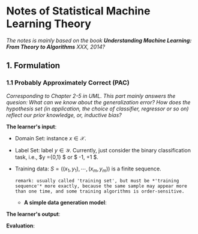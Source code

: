 # Notes of Statistical Machine Learning Theory

*The notes is mainly based on the book **Understanding Machine Learning: From Theory to Algorithms** XXX, 2014?*

## 1. Formulation

### 1.1 Probably Approximately Correct (PAC)

*Corresponding to Chapter 2-5 in UML. This part mainly answers the quesion: What can we know about the generalization error? How does the hypothesis set (in application, the choice of classifier, regressor or so on) reflect our prior knowledge, or, inductive bias?*

**The learner's input**:

- Domain Set: instance $x \in \mathcal{X}$.
- Label Set: label $y \in \mathcal{Y}$. Currently, just consider the binary classification task, i.e., $y =\{0,1\} $ or $ -1, +1 $.
- Training data: $S=((x_1, y_1), \cdots, (x_m,y_m))$ is a finite sequence.

  `remark: usually called 'training set', but must be *'training sequence'* more exactly, because the same sample may appear more than one time, and some training algorithms is order-sensitive.`

  - **A simple data generation model**:

  
**The learner's output**:

**Evaluation**: